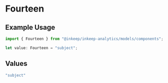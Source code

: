 # Fourteen

## Example Usage

```typescript
import { Fourteen } from "@inkeep/inkeep-analytics/models/components";

let value: Fourteen = "subject";
```

## Values

```typescript
"subject"
```